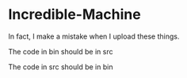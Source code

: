 # Incredible-Machine

In fact, I make a mistake when I upload these things.

The code in bin should be in src

The code in src should be in bin
